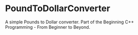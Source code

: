 # PoundToDollarConverter
 
A simple Pounds to Dollar converter. Part of the Beginning C++ Programming - From Beginner to Beyond.
